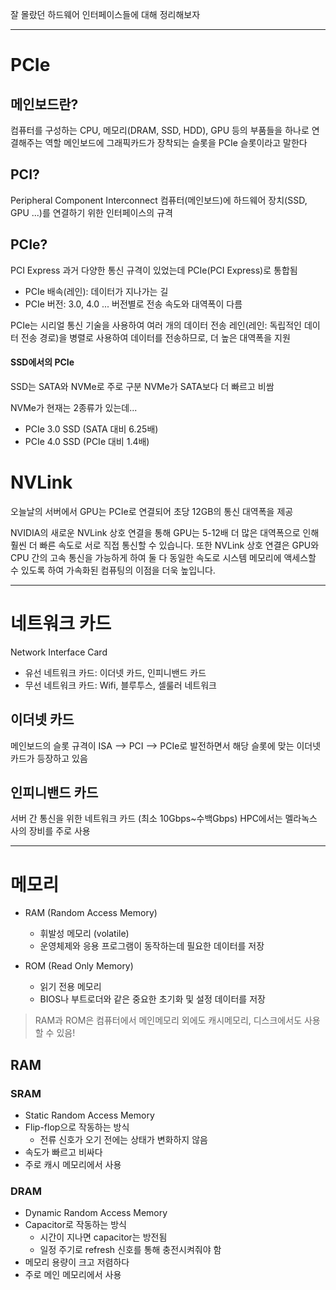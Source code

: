 잘 몰랐던 하드웨어 인터페이스들에 대해 정리해보자

---

# PCIe

## 메인보드란?
컴퓨터를 구성하는 CPU, 메모리(DRAM, SSD, HDD), GPU 등의 부품들을 하나로 연결해주는 역할
메인보드에 그래픽카드가 장착되는 슬롯을 PCIe 슬롯이라고 말한다

## PCI?
Peripheral Component Interconnect
컴퓨터(메인보드)에 하드웨어 장치(SSD, GPU ...)를 연결하기 위한 인터페이스의 규격

## PCIe?
PCI Express
과거 다양한 통신 규격이 있었는데 PCIe(PCI Express)로 통합됨
- PCIe 배속(레인): 데이터가 지나가는 길
- PCIe 버전: 3.0, 4.0 ... 버전별로 전송 속도와 대역폭이 다름

PCIe는 시리얼 통신 기술을 사용하여 여러 개의 데이터 전송 레인(레인: 독립적인 데이터 전송 경로)을 병렬로 사용하여 데이터를 전송하므로, 더 높은 대역폭을 지원

#### SSD에서의 PCIe
SSD는 SATA와 NVMe로 주로 구분
NVMe가 SATA보다 더 빠르고 비쌈

NVMe가 현재는 2종류가 있는데...
- PCIe 3.0 SSD (SATA 대비 6.25배)
- PCIe 4.0 SSD (PCIe 대비 1.4배)

# NVLink
오늘날의 서버에서 GPU는 PCIe로 연결되어 초당 12GB의 통신 대역폭을 제공

NVIDIA의 새로운 NVLink 상호 연결을 통해 GPU는 5-12배 더 많은 대역폭으로 인해 훨씬 ​​더 빠른 속도로 서로 직접 통신할 수 있습니다. 또한 NVLink 상호 연결은 GPU와 CPU 간의 고속 통신을 가능하게 하여 둘 다 동일한 속도로 시스템 메모리에 액세스할 수 있도록 하여 가속화된 컴퓨팅의 이점을 더욱 높입니다.

---

# 네트워크 카드

Network Interface Card

- 유선 네트워크 카드: 이더넷 카드, 인피니밴드 카드
- 무선 네트워크 카드: Wifi, 블루투스, 셀룰러 네트워크

## 이더넷 카드

메인보드의 슬롯 규격이 ISA --> PCI --> PCIe로 발전하면서 해당 슬롯에 맞는 이더넷 카드가 등장하고 있음

## 인피니밴드 카드

서버 간 통신을 위한 네트워크 카드 (최소 10Gbps~수백Gbps)
HPC에서는 멜라녹스 사의 장비를 주로 사용

---

# 메모리

- RAM (Random Access Memory)
  - 휘발성 메모리 (volatile)
  - 운영체제와 응용 프로그램이 동작하는데 필요한 데이터를 저장

- ROM (Read Only Memory)
  - 읽기 전용 메모리
  - BIOS나 부트로더와 같은 중요한 초기화 및 설정 데이터를 저장

> RAM과 ROM은 컴퓨터에서 메인메모리 외에도 캐시메모리, 디스크에서도 사용할 수 있음!

## RAM

### SRAM
- Static Random Access Memory
- Flip-flop으로 작동하는 방식
  - 전류 신호가 오기 전에는 상태가 변화하지 않음
- 속도가 빠르고 비싸다
- 주로 캐시 메모리에서 사용

### DRAM
- Dynamic Random Access Memory
- Capacitor로 작동하는 방식
  - 시간이 지나면 capacitor는 방전됨
  - 일정 주기로 refresh 신호를 통해 충전시켜줘야 함
- 메모리 용량이 크고 저렴하다
- 주로 메인 메모리에서 사용
